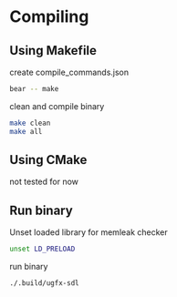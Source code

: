 # Compiling

## Using Makefile

create compile_commands.json

```sh
bear -- make
```

clean and compile binary

```sh
make clean
make all
```

## Using CMake

not tested for now

## Run binary

Unset loaded library for memleak checker

```sh
unset LD_PRELOAD
```

run binary

```sh
./.build/ugfx-sdl
```

